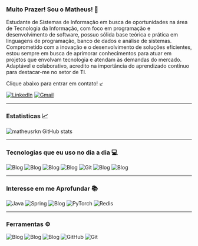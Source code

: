 
### Muito Prazer! Sou o Matheus! 👋
Estudante de Sistemas de Informação em busca de oportunidades na área de Tecnologia da Informação, com foco em programação e desenvolvimento de software, possuo sólida base teórica e prática em linguagens de programação, banco de dados e análise de sistemas. Comprometido com a inovação e o desenvolvimento de soluções eficientes, estou sempre em busca de aprimorar conhecimentos para atuar em projetos que envolvam tecnologia e atendam às demandas do mercado. Adaptável e colaborativo, acredito na importância do aprendizado contínuo para destacar-me no setor de TI.

Clique abaixo para entrar em contato! ↙

[![LinkedIn](https://img.shields.io/badge/LinkedIn-0077B5?style=for-the-badge&logo=linkedin&logoColor=white)](https://www.linkedin.com/in/matheus-lemesc)
[![Gmail](https://img.shields.io/badge/Gmail-D14836?style=for-the-badge&logo=gmail&logoColor=white)](mailto:lemescmath@gmail.com)

--- 

### Estatisticas 📈

![matheusrkn GitHub stats](https://github-readme-stats.vercel.app/api?username=matheusrkn&theme=vue-dark&show_icons=true)

---

### Tecnologias que eu uso no dia a dia 💻

![Blog](https://img.shields.io/badge/Python-3776AB?style=for-the-badge&logo=python&logoColor=white)
![Blog](https://img.shields.io/badge/HTML-239120?style=for-the-badge&logo=html5&logoColor=white)
![Blog](https://img.shields.io/badge/CSS-20B2AA?&style=for-the-badge&logo=css3&logoColor=white)
![Blog](https://img.shields.io/badge/JavaScript-323330?style=for-the-badge&logo=javascript&logoColor=F7DF1E)
![Git](https://img.shields.io/badge/Git-F05032?style=for-the-badge&logo=git&logoColor=white)
![Blog](https://img.shields.io/badge/MySQL-5353EC?style=for-the-badge&logo=mysql&logoColor=white)
![Blog](https://img.shields.io/badge/PostgreSQL-316192?style=for-the-badge&logo=postgresql&logoColor=white)

---

### Interesse em me Aprofundar 📚

![Java](https://img.shields.io/badge/java-%23ED8B00.svg?style=for-the-badge&logo=openjdk&logoColor=white)
![Spring](https://img.shields.io/badge/spring-%236DB33F.svg?style=for-the-badge&logo=spring&logoColor=white)
![Blog](https://img.shields.io/badge/Angular-7b6cab.svg?style=for-the-badge&logo=angular&logoColor=white)
![PyTorch](https://img.shields.io/badge/PyTorch-EE4C2C?style=for-the-badge&logo=pytorch&logoColor=white)
![Redis](https://img.shields.io/badge/Redis-DC382D?style=for-the-badge&logo=redis&logoColor=white)

---

### Ferramentas ⚙️

![Blog](https://img.shields.io/badge/IntelliJ_IDEA-000000.svg?style=for-the-badge&logo=intellij-idea&logoColor=white)
![Blog](https://img.shields.io/badge/PyCharm-b38bff.svg?&style=for-the-badge&logo=PyCharm&logoColor=white)
![Blog](https://img.shields.io/badge/Visual_Studio_Code-0078D4?style=for-the-badge&logo=visual%20studio%20code&logoColor=white)
![GitHub](https://img.shields.io/badge/github-%23121011.svg?style=for-the-badge&logo=github&logoColor=white)
![Git](https://img.shields.io/badge/Git-F05032?style=for-the-badge&logo=git&logoColor=white)


